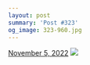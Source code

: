```yaml
---
layout: post
summary: 'Post #323'
og_image: 323-960.jpg
---
```


<p>
  <time>
    <a href="/323">November 5, 2022</a>
  </time>
  <a href="/323">
    <img src="{{ site.assets_url }}/323-480.jpg" srcset="{{ site.assets_url }}/323-240.jpg 240w, {{ site.assets_url }}/323-480.jpg 480w, {{ site.assets_url }}/323-720.jpg 720w, {{ site.assets_url }}/323-960.jpg 960w" sizes="(min-width: 700px) 50vw, calc(100vw - 2rem)" />
  </a>
</p>
